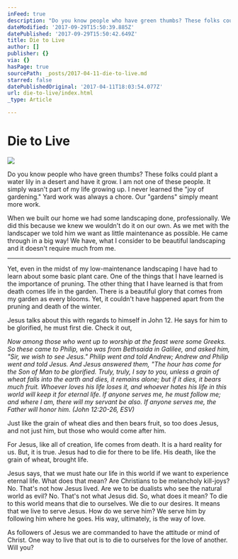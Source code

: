 ```yaml
---
inFeed: true
description: "Do you know people who have green thumbs? These folks could plant a water lily in a desert and have it grow. I am not one of these people. It simply wasn't part of my life growing up. I never learned the \"joy of gardening.\" Yard work was always a chore. Our \"gardens\" simply meant more work.\_"
dateModified: '2017-09-29T15:50:39.885Z'
datePublished: '2017-09-29T15:50:42.649Z'
title: Die to Live
author: []
publisher: {}
via: {}
hasPage: true
sourcePath: _posts/2017-04-11-die-to-live.md
starred: false
datePublishedOriginal: '2017-04-11T18:03:54.077Z'
url: die-to-live/index.html
_type: Article

---
```

# Die to Live
![](https://the-grid-user-content.s3-us-west-2.amazonaws.com/f0c6f2d8-a4d4-465b-af01-34914c2cf16f.jpg)

Do you know people who have green thumbs? These folks could plant a water lily in a desert and have it grow. I am not one of these people. It simply wasn't part of my life growing up. I never learned the "joy of gardening." Yard work was always a chore. Our "gardens" simply meant more work. 

When we built our home we had some landscaping done, professionally. We did this because we knew we wouldn't do it on our own. As we met with the landscaper we told him we want as little maintenance as possible. He came through in a big way! We have, what I consider to be beautiful landscaping and it doesn't require much from me. 

---

Yet, even in the midst of my low-maintenance landscaping I have had to learn about some basic plant care. One of the things that I have learned is the importance of pruning. The other thing that I have learned is that from death comes life in the garden. There is a beautiful glory that comes from my garden as every blooms. Yet, it couldn't have happened apart from the pruning and death of the winter. 

Jesus talks about this with regards to himself in John 12\. He says for him to be glorified, he must first die. Check it out, 

_Now among those who went up to worship at the feast were some Greeks. So these came to Philip, who was from Bethsaida in Galilee, and asked him, "Sir, we wish to see Jesus." Philip went and told Andrew; Andrew and Philip went and told Jesus. And Jesus answered them, "The hour has come for the Son of Man to be glorified. Truly, truly, I say to you, unless a grain of wheat falls into the earth and dies, it remains alone; but if it dies, it bears much fruit. Whoever loves his life loses it, and whoever hates his life in this world will keep it for eternal life. If anyone serves me, he must follow me; and where I am, there will my servant be also. If anyone serves me, the Father will honor him. (John 12:20-26, ESV)_

Just like the grain of wheat dies and then bears fruit, so too does Jesus, and not just him, but those who would come after him. 

For Jesus, like all of creation, life comes from death. It is a hard reality for us. But, it is true. Jesus had to die for there to be life. His death, like the grain of wheat, brought life. 

Jesus says, that we must hate our life in this world if we want to experience eternal life. What does that mean? Are Christians to be melancholy kill-joys? No. That's not how Jesus lived. Are we to be dualists who see the natural world as evil? No. That's not what Jesus did. So, what does it mean? To die to this world means that die to ourselves. We die to our desires. It means that we live to serve Jesus. How do we serve him? We serve him by following him where he goes. His way, ultimately, is the way of love. 

As followers of Jesus we are commanded to have the attitude or mind of Christ. One way to live that out is to die to ourselves for the love of another. Will you?